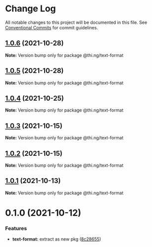 # Change Log

All notable changes to this project will be documented in this file.
See [Conventional Commits](https://conventionalcommits.org) for commit guidelines.

## [1.0.6](https://github.com/thi-ng/umbrella/compare/@thi.ng/text-format@1.0.5...@thi.ng/text-format@1.0.6) (2021-10-28)

**Note:** Version bump only for package @thi.ng/text-format





## [1.0.5](https://github.com/thi-ng/umbrella/compare/@thi.ng/text-format@1.0.4...@thi.ng/text-format@1.0.5) (2021-10-28)

**Note:** Version bump only for package @thi.ng/text-format





## [1.0.4](https://github.com/thi-ng/umbrella/compare/@thi.ng/text-format@1.0.3...@thi.ng/text-format@1.0.4) (2021-10-25)

**Note:** Version bump only for package @thi.ng/text-format





## [1.0.3](https://github.com/thi-ng/umbrella/compare/@thi.ng/text-format@1.0.2...@thi.ng/text-format@1.0.3) (2021-10-15)

**Note:** Version bump only for package @thi.ng/text-format





## [1.0.2](https://github.com/thi-ng/umbrella/compare/@thi.ng/text-format@1.0.1...@thi.ng/text-format@1.0.2) (2021-10-15)

**Note:** Version bump only for package @thi.ng/text-format





## [1.0.1](https://github.com/thi-ng/umbrella/compare/@thi.ng/text-format@0.1.0...@thi.ng/text-format@1.0.1) (2021-10-13)

**Note:** Version bump only for package @thi.ng/text-format





# 0.1.0 (2021-10-12)


### Features

* **text-format:** extract as new pkg ([8c28655](https://github.com/thi-ng/umbrella/commit/8c28655d171a5ee95dd2737a0fae5b626f489125))
